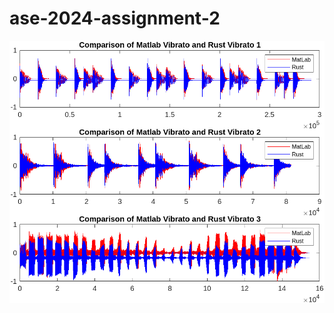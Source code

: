 # ase-2024-assignment-2
 
![Matlab Comparision ](https://github.com/TeAiris/ase-2024/blob/assignment-2/Matlab%20and%20Rust%20Vibrato%20Comparison.png)

